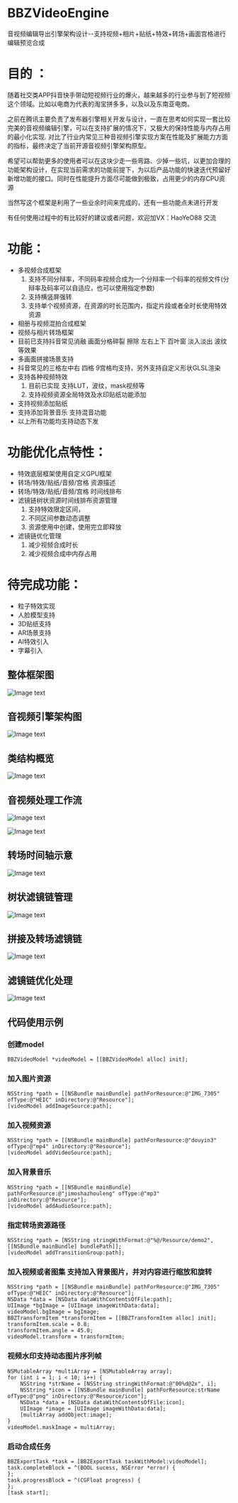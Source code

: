 
# BBZVideoEngine
音视频编辑导出引擎架构设计--支持视频+相片+贴纸+特效+转场+画面宫格进行编辑预览合成


# 目的 ：

随着社交类APP抖音快手带动短视频行业的爆火，越来越多的行业参与到了短视频这个领域。比如以电商为代表的淘宝拼多多，以及以及东南亚电商。

之前在腾讯主要负责了发布器引擎相关开发与设计，一直在思考如何实现一套比较完美的音视频编辑引擎，可以在支持扩展的情况下，又极大的保持性能与内存占用的最小化实现.
对比了行业内常见三种音视频引擎实现方案在性能及扩展能力方面的指标，最终决定了当前开源音视频引擎架构原型。

希望可以帮助更多的使用者可以在这块少走一些弯路、少掉一些坑，以更加合理的功能架构设计，在实现当前需求的功能前提下，为以后产品功能的快速迭代预留好新增功能的接口。同时在性能提升方面尽可能做到极致，占用更少的内存CPU资源

当然写这个框架是利用了一些业余时间来完成的，还有一些功能点未进行开发

有任何使用过程中的有比较好的建议或者问题，欢迎加VX：HaoYeO88 交流

# 功能：

* 多视频合成框架 
    1. 支持不同分辩率，不同码率视频合成为一个分辩率一个码率的视频文件(分辩率及码率可以自适应，也可以使用指定参数)
    2. 支持横竖屏强转
    3. 支持单个视频资源，在资源的时长范围内，指定片段或者全时长使用特效资源
* 相册与视频混拍合成框架 
* 视频与相片转场框架 
* 目前已支持抖音常见消融 画面分格碎裂 擦除 左右上下 百叶窗 淡入淡出 波纹等效果 
* 多画面拼接场景支持 
* 抖音常见的三格左中右 四格 9宫格均支持，另外支持自定义形状GLSL渲染
* 支持各种视频特效 
    1. 目前已实现 支持LUT，波纹，mask视频等
    2. 支持视频资源全局特效及水印贴纸功能添加
* 支持视频添加贴纸 
* 支持添加背景音乐  支持混音功能
* 以上所有功能均支持动态下发 

# 功能优化点特性：

* 特效底层框架使用自定义GPU框架
* 转场/特效/贴纸/音频/宫格 资源描述
* 转场/特效/贴纸/音频/宫格 时间线排布 
* 滤镜链树状资源时间线排布资源管理  
    1. 支持特效限定区间，
    2. 不同区间参数动态调整 
    3. 资源使用中创建，使用完立即释放
* 滤镜链优化管理 
    1. 减少视频合成时长 
    2. 减少视频合成中内存占用

# 待完成功能：

* 粒子特效实现 
* 人脸模型支持 
* 3D贴纸支持 
* AR场景支持 
* AI特效引入
* 字幕引入


## 整体框架图
<!-- ![Image text](http://raw.githubusercontent.com/guolai/testCoreData/master/AVFoundation.png) -->
![Image text](https://github.com/guolai/testCoreData/blob/master/AVFoundation.png)


## 音视频引擎架构图
<!-- ![Image text](http://raw.githubusercontent.com/guolai/testCoreData/master/AVFoundatioSimpleClass.png) -->
![Image text](https://github.com/guolai/testCoreData/blob/master/AVFoundatioSimpleClass.png)

## 类结构概览
<!-- ![Image text](http://raw.githubusercontent.com/guolai/testCoreData/master/class.png) -->
![Image text](https://github.com/guolai/testCoreData/blob/master/class.png)

## 音视频处理工作流
<!-- ![Image text](http://raw.githubusercontent.com/guolai/testCoreData/master/DescriptionWorkFlow.png) -->
![Image text](https://github.com/guolai/testCoreData/blob/master/DescriptionWorkFlow.png)

<!-- ![Image text](http://raw.githubusercontent.com/guolai/testCoreData/master/VideoEngineWorkFlow.png) -->
![Image text](https://github.com/guolai/testCoreData/blob/master/VideoEngineWorkFlow.png)


## 转场时间轴示意
<!-- ![Image text](http://raw.githubusercontent.com/guolai/testCoreData/master/TransitionFlow.png) -->
![Image text](https://github.com/guolai/testCoreData/blob/master/TransitionFlow.png)

## 树状滤镜链管理
<!-- ![Image text](http://raw.githubusercontent.com/guolai/testCoreData/master/FilterTreeManage.png) -->
![Image text](https://github.com/guolai/testCoreData/blob/master/FilterTreeManage.png)

## 拼接及转场滤镜链
<!-- ![Image text](http://raw.githubusercontent.com/guolai/testCoreData/master/transitionAndSplice.png) -->
![Image text](https://github.com/guolai/testCoreData/blob/master/transitionAndSplice.png)

## 滤镜链优化处理
<!-- ![Image text](http://raw.githubusercontent.com/guolai/testCoreData/master/FilterOptimization.png) -->
![Image text](https://github.com/guolai/testCoreData/blob/master/FilterOptimization.png)

## 代码使用示例
### 创建model

    BBZVideoModel *videoModel = [[BBZVideoModel alloc] init];   


### 加入图片资源

    NSString *path = [[NSBundle mainBundle] pathForResource:@"IMG_7305" ofType:@"HEIC" inDirectory:@"Resource"];
    [videoModel addImageSource:path];  


### 加入视频资源

    NSString *path = [[NSBundle mainBundle] pathForResource:@"douyin3" ofType:@"mp4" inDirectory:@"Resource"];
    [videoModel addVideoSource:path];


### 加入背景音乐

    NSString *path = [[NSBundle mainBundle] pathForResource:@"jimoshazhouleng" ofType:@"mp3" inDirectory:@"Resource"];
    [videoModel addAudioSource:path];


### 指定转场资源路径

    NSString *path = [NSString stringWithFormat:@"%@/Resource/demo2", [[NSBundle mainBundle] bundlePath]];
    [videoModel addTransitionGroup:path];


### 加入视频或者图集 支持加入背景图片，并对内容进行缩放和旋转

    NSString *path = [[NSBundle mainBundle] pathForResource:@"IMG_7305" ofType:@"HEIC" inDirectory:@"Resource"];
    NSData *data = [NSData dataWithContentsOfFile:path];
    UIImage *bgImage = [UIImage imageWithData:data];
    videoModel.bgImage = bgImage;
    BBZTransformItem *transformItem = [[BBZTransformItem alloc] init];
    transformItem.scale = 0.8;
    transformItem.angle = 45.0;
    videoModel.transform = transformItem;


### 视频水印支持动态图片序列帧

    NSMutableArray *multiArray = [NSMutableArray array];
    for (int i = 1; i < 10; i++) {
        NSString *strName = [NSString stringWithFormat:@"00%d@2x", i];
        NSString *icon = [[NSBundle mainBundle] pathForResource:strName ofType:@"png" inDirectory:@"Resource/icon"];
        NSData *data = [NSData dataWithContentsOfFile:icon];
        UIImage *image = [UIImage imageWithData:data];
        [multiArray addObject:image];
    }
    videoModel.maskImage = multiArray;


### 启动合成任务

    BBZExportTask *task = [BBZExportTask taskWithModel:videoModel];
    task.completeBlock = ^(BOOL sucess, NSError *error) {
    };
    task.progressBlock = ^(CGFloat progress) {
    };
    [task start];
